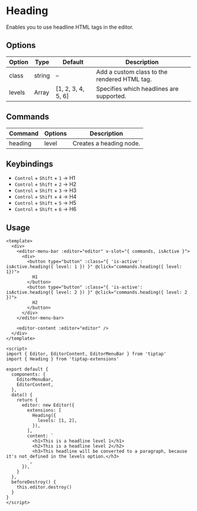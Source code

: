 # Heading

Enables you to use headline HTML tags in the editor.

## Options

| Option | Type   | Default            | Description                                  |
| ------ | ------ | ------------------ | -------------------------------------------- |
| class  | string | –                  | Add a custom class to the rendered HTML tag. |
| levels | Array  | [1, 2, 3, 4, 5, 6] | Specifies which headlines are supported.     |

## Commands

| Command | Options | Description             |
| ------- | ------- | ----------------------- |
| heading | level   | Creates a heading node. |

## Keybindings

- `Control` + `Shift` + `1` → H1
- `Control` + `Shift` + `2` → H2
- `Control` + `Shift` + `3` → H3
- `Control` + `Shift` + `4` → H4
- `Control` + `Shift` + `5` → H5
- `Control` + `Shift` + `6` → H6

## Usage

```markup
<template>
  <div>
    <editor-menu-bar :editor="editor" v-slot="{ commands, isActive }">
      <div>
        <button type="button" :class="{ 'is-active': isActive.heading({ level: 1 }) }" @click="commands.heading({ level: 1})">
          H1
        </button>
        <button type="button" :class="{ 'is-active': isActive.heading({ level: 2 }) }" @click="commands.heading({ level: 2 })">
          H2
        </button>
      </div>
    </editor-menu-bar>

    <editor-content :editor="editor" />
  </div>
</template>

<script>
import { Editor, EditorContent, EditorMenuBar } from 'tiptap'
import { Heading } from 'tiptap-extensions'

export default {
  components: {
    EditorMenuBar,
    EditorContent,
  },
  data() {
    return {
      editor: new Editor({
        extensions: [
          Heading({
            levels: [1, 2],
          }),
        ],
        content: `
          <h1>This is a headline level 1</h1>
          <h2>This is a headline level 2</h2>
          <h3>This headline will be converted to a paragraph, because it's not defined in the levels option.</h3>
        `,
      }),
    }
  },
  beforeDestroy() {
    this.editor.destroy()
  }
}
</script>
```
